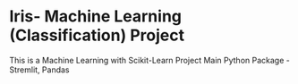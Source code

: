 # Iris- Machine Learning (Classification) Project
This is a Machine Learning with Scikit-Learn Project 
Main Python Package -  Stremlit, Pandas
